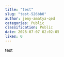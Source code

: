 ```yaml
---
title: "test"
slug: "test-526bb0"
author: jeny-amatya-qed
categories: Public
classification: Public
date: 2025-07-07 02:02:05 
likes: 0
---
```


test